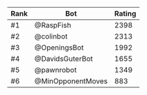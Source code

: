 Rank|Bot|Rating
---|---|---
#1|@RaspFish|2398
#2|@colinbot|2313
#3|@OpeningsBot|1992
#4|@DavidsGuterBot|1655
#5|@pawnrobot|1349
#6|@MinOpponentMoves|883
